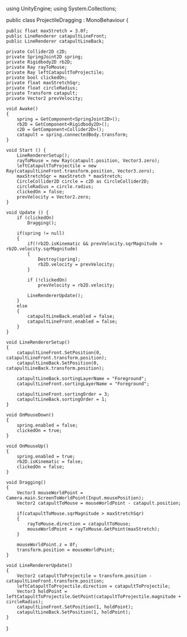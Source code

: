 using UnityEngine;
using System.Collections;

public class ProjectileDragging : MonoBehaviour {

    public float maxStretch = 3.0f;
    public LineRenderer catapultLineFront;
    public LineRenderer catapultLineBack;

    private Collider2D c2D;
    private SpringJoint2D spring;
    private Rigidbody2D rb2D;
    private Ray rayToMouse;
    private Ray leftCatapultToProjectile;
    private bool clickedOn;
    private float maxStretchSqr;
    private float circleRadius;
    private Transform catapult;
    private Vector2 prevVelocity;

    void Awake()
    {
        spring = GetComponent<SpringJoint2D>();
        rb2D = GetComponent<Rigidbody2D>();
        c2D = GetComponent<Collider2D>();
        catapult = spring.connectedBody.transform;
    }
    
	void Start () {
        LineRendererSetup();
        rayToMouse = new Ray(catapult.position, Vector3.zero);
        leftCatapultToProjectile = new Ray(catapultLineFront.transform.position, Vector3.zero);
        maxStretchSqr = maxStretch * maxStretch;
        CircleCollider2D circle = c2D as CircleCollider2D;
        circleRadius = circle.radius;
        clickedOn = false;
        prevVelocity = Vector2.zero;
	}
	
	void Update () {
        if (clickedOn)
            Dragging();

        if(spring != null)
        {
            if(!rb2D.isKinematic && prevVelocity.sqrMagnitude > rb2D.velocity.sqrMagnitude)
            {
                Destroy(spring);
                rb2D.velocity = prevVelocity;
            }

            if (!clickedOn)
                prevVelocity = rb2D.velocity;

            LineRendererUpdate();
        }
        else
        {
            catapultLineBack.enabled = false;
            catapultLineFront.enabled = false;
        }
	}

    void LineRendererSetup()
    {
        catapultLineFront.SetPosition(0, catapultLineFront.transform.position);
        catapultLineBack.SetPosition(0, catapultLineBack.transform.position);

        catapultLineBack.sortingLayerName = "Foreground";
        catapultLineFront.sortingLayerName = "Foreground";

        catapultLineFront.sortingOrder = 3;
        catapultLineBack.sortingOrder = 1;
    }

    void OnMouseDown()
    {
        spring.enabled = false;
        clickedOn = true;
    }

    void OnMouseUp()
    {
        spring.enabled = true;
        rb2D.isKinematic = false;
        clickedOn = false;
    }

    void Dragging()
    {
        Vector3 mouseWorldPoint = Camera.main.ScreenToWorldPoint(Input.mousePosition);
        Vector2 catapultToMouse = mouseWorldPoint - catapult.position;

        if(catapultToMouse.sqrMagnitude > maxStretchSqr)
        {
            rayToMouse.direction = catapultToMouse;
            mouseWorldPoint = rayToMouse.GetPoint(maxStretch);
        }

        mouseWorldPoint.z = 0f;
        transform.position = mouseWorldPoint;
    }

    void LineRendererUpdate()
    {
        Vector2 catapultToProjectile = transform.position - catapultLineFront.transform.position;
        leftCatapultToProjectile.direction = catapultToProjectile;
        Vector3 holdPoint = leftCatapultToProjectile.GetPoint(catapultToProjectile.magnitude + circleRadius);
        catapultLineFront.SetPosition(1, holdPoint);
        catapultLineBack.SetPosition(1, holdPoint);
    }


}
